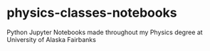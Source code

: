 # physics-classes-notebooks
Python Jupyter Notebooks made throughout my Physics degree at University of Alaska Fairbanks
